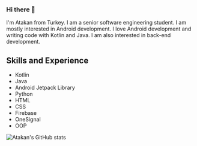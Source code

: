 ### Hi there 👋

<!--
**atimadanoglu/atimadanoglu** is a ✨ _special_ ✨ repository because its `README.md` (this file) appears on your GitHub profile.

Here are some ideas to get you started:

- 🔭 I’m currently working on ...
- 🌱 I’m currently learning ...
- 👯 I’m looking to collaborate on ...
- 🤔 I’m looking for help with ...
- 💬 Ask me about ...
- 📫 How to reach me: ...
- 😄 Pronouns: ...
- ⚡ Fun fact: ...
-->

I'm Atakan from Turkey. I am a senior software engineering student. I am mostly interested in Android development. I love Android development and writing code with Kotlin and Java. I am also interested in back-end development.

## Skills and Experience
* Kotlin
* Java
* Android Jetpack Library
* Python
* HTML
* CSS
* Firebase
* OneSignal
* OOP

![Atakan's GitHub stats](https://github-readme-stats.vercel.app/api?username=atimadanoglu&hide=contribs,prs) 
